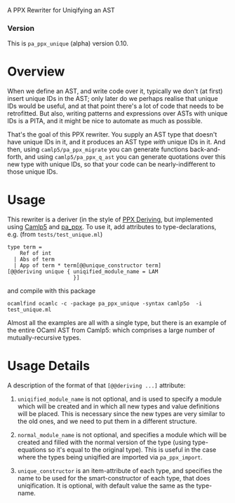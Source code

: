 A PPX Rewriter for Uniqifying an AST

### Version

This is ``pa_ppx_unique`` (alpha) version 0.10.

# Overview

When we define an AST, and write code over it, typically we don't (at
first) insert unique IDs in the AST; only later do we perhaps realise
that unique IDs would be useful, and at that point there's a lot of
code that needs to be retrofitted.  But also, writing patterns and
expressions over ASTs with unique IDs is a PITA, and it might be nice
to automate as much as possible.

That's the goal of this PPX rewriter.  You supply an AST type that
doesn't have unique IDs in it, and it produces an AST type *with*
unique IDs in it.  And then, using `camlp5/pa_ppx_migrate` you can
generate functions back-and-forth, and using `camlp5/pa_ppx_q_ast` you
can generate quotations over this new type with unique IDs, so that
your code can be nearly-indifferent to those unique IDs.

# Usage

This rewriter is a deriver (in the style of [PPX Deriving](https://github.com/ocaml-ppx/ppx_deriving),
but implemented using [Camlp5](https://github.com/camlp5/camlp5)
and [pa_ppx](https://github.com/chetmurthy/pa_ppx).  To use it, add
attributes to type-declarations, e.g. (from `tests/test_unique.ml`)
```
type term =
    Ref of int
  | Abs of term
  | App of term * term[@@unique_constructor term]
[@@deriving unique { uniqified_module_name = LAM
                     }]
```
and compile with this package
```
ocamlfind ocamlc -c -package pa_ppx_unique -syntax camlp5o  -i test_unique.ml
```

Almost all the examples are all with a single type, but there is an
example of the entire OCaml AST from Camlp5: which comprises a large
number of mutually-recursive types.

# Usage Details

A description of the format of that `[@@deriving ...]` attribute:

1. `uniqified_module_name` is not optional, and is used to specify a module
   which will be created and in which all new types and value
   definitions will be placed.  This is necessary since the new types
   are very similar to the old ones, and we need to put them in a
   different structure.

2. `normal_module_name` is not optional, and specifies a module which
   will be created and filled with the normal version of the type
   (using type-equations so it's equal to the original type).  This is
   useful in the case where the types being uniqified are imported via
   `pa_ppx_import`.

3. `unique_constructor` is an item-attribute of each type, and
   specifies the name to be used for the smart-constructor of each
   type, that does uniqification.  It is optional, with default value
   the same as the type-name.

